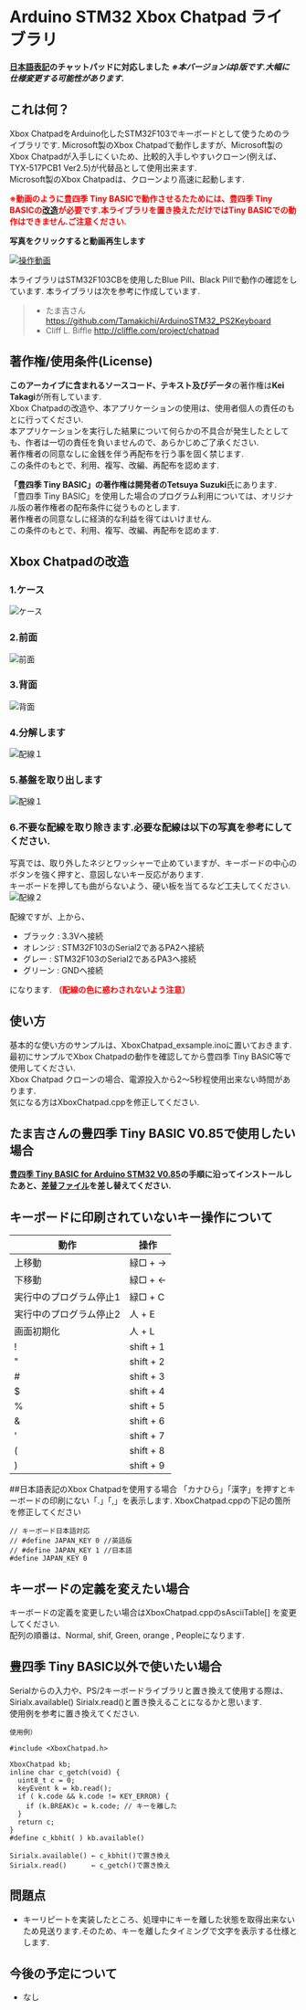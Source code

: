# Arduino STM32 Xbox Chatpad ライブラリ
**[日本語表記](#日本語表記)のチャットパッドに対応しました**
***※本バージョンはβ版です.大幅に仕様変更する可能性があります.***

## これは何？
Xbox ChatpadをArduino化したSTM32F103でキーボードとして使うためのライブラリです.
Microsoft製のXbox Chatpadで動作しますが、Microsoft製のXbox Chatpadが入手しにくいため、比較的入手しやすいクローン(例えば、TYX-517PCB1 Ver2.5)が代替品として使用出来ます.  
Microsoft製のXbox Chatpadは、クローンより高速に起動します.  

****<span style="color:red;">※動画のように豊四季 Tiny BASICで動作させるたためには、豊四季 Tiny BASICの[改造](#改造)が必要です.本ライブラリを置き換えただけではTiny BASICでの動作はできません.ご注意ください.</span>****

****写真をクリックすると動画再生します****

[![操作動画](./img/xboxchatpad001.jpg)](https://www.youtube.com/watch?v=LU9IOJWQZ0k&vl=ja)

本ライブラリはSTM32F103CBを使用したBlue Pill、Black Pillで動作の確認をしています.
本ライブラリは次を参考に作成しています.
> - たま吉さん      https://github.com/Tamakichi/ArduinoSTM32_PS2Keyboard
> - Cliff L. Biffle http://cliffle.com/project/chatpad

## 著作権/使用条件(License)
**このアーカイブに含まれるソースコード、テキスト及びデータ**の著作権は**Kei Takagi**が所有しています.  
Xbox Chatpadの改造や、本アプリケーションの使用は、使用者個人の責任のもとに行ってください.  
本アプリケーションを実行した結果について何らかの不具合が発生したとしても、作者は一切の責任を負いませんので、あらかじめご了承ください.  
著作権者の同意なしに金銭を伴う再配布を行う事を固く禁じます.  
この条件のもとで、利用、複写、改編、再配布を認めます.  

**「豊四季 Tiny BASIC」**の著作権は開発者の**Tetsuya Suzuki**氏にあります.  
「豊四季 Tiny BASIC」を使用した場合のプログラム利用については、オリジナル版の著作権者の配布条件に従うものとします.  
著作権者の同意なしに経済的な利益を得てはいけません.  
この条件のもとで、利用、複写、改編、再配布を認めます.  

## Xbox Chatpadの改造
### 1.ケース
![ケース](./img/xboxchatpad002.jpg)
### 2.前面
![前面](./img/xboxchatpad003.jpg)
### 3.背面
![背面](./img/xboxchatpad004.jpg)
### 4.分解します
![配線１](./img/xboxchatpad004a.jpg)
### 5.基盤を取り出します
![配線１](./img/xboxchatpad005.jpg)
### 6.不要な配線を取り除きます.必要な配線は以下の写真を参考にしてください.
写真では、取り外したネジとワッシャーで止めていますが、キーボードの中心のボタンを強く押すと、意図しないキー反応があります.  
キーボードを押しても曲がらないよう、硬い板を当てるなど工夫してください.
![配線２](./img/xboxchatpad006.jpg)

配線ですが、上から、
- ブラック : 3.3Vへ接続
- オレンジ : STM32F103のSerial2であるPA2へ接続
- グレー : STM32F103のSerial2であるPA3へ接続
- グリーン : GNDへ接続

になります.
****<span style="color:red;">（配線の色に惑わされないよう注意）</span>****

## 使い方
基本的な使い方のサンプルは、XboxChatpad_exsample.inoに置いておきます.  
最初にサンプルでXbox Chatpadの動作を確認してから豊四季 Tiny BASIC等で使用してください.  
Xbox Chatpad クローンの場合、電源投入から2～5秒程使用出来ない時間があります.  
気になる方はXboxChatpad.cppを修正してください.  

<a name="改造"></a>
## たま吉さんの豊四季 Tiny BASIC V0.85で使用したい場合
****[豊四季 Tiny BASIC for Arduino STM32 V0.85](https://github.com/Tamakichi/ttbasic_arduino/tree/ttbasic_arduino_lcd_plus)の手順に沿ってインストールしたあと、[差替ファイル](https://github.com/KeiTakagi/XboxChatpad/blob/master/ttbasic_v85_difference/ps22tty.cpp)を差し替えてください.****

## キーボードに印刷されていないキー操作について
|**動作**|**操作**|
|--------|--------|
|上移動|緑□ + →|
|下移動|緑□ + ←|
|実行中のプログラム停止1|緑□ + C|
|実行中のプログラム停止2|人 + E|
|画面初期化|人 + L|
|!|shift + 1|
|"|shift + 2|
|#|shift + 3|
|$|shift + 4|
|%|shift + 5|
|&|shift + 6|
|'|shift + 7|
|(|shift + 8|
|)|shift + 9|

<a name="日本語表記"></a>
##日本語表記のXbox Chatpadを使用する場合
「カナひら」「漢字」を押すとキーボードの印刷にない「.」「,」を表示します.
XboxChatpad.cppの下記の箇所を修正してください
```
// キーボード日本語対応
// #define JAPAN_KEY 0 //英語版
// #define JAPAN_KEY 1 //日本語 
#define JAPAN_KEY 0
```

## キーボードの定義を変えたい場合
キーボードの定義を変更したい場合はXboxChatpad.cppのsAsciiTable[] を変更してください.  
配列の順番は、Normal, shif, Green, orange , Peopleになります.

## 豊四季 Tiny BASIC以外で使いたい場合
Serialからの入力や、PS/2キーボードライブラリと置き換えて使用する際は、Sirialx.available() Sirialx.read()と置き換えることになるかと思います.  
使用例を参考に置き換えてください.
```
使用例）

#include <XboxChatpad.h>

XboxChatpad kb;
inline char c_getch(void) {
  uint8_t c = 0;
  keyEvent k = kb.read();
  if ( k.code && k.code != KEY_ERROR) {
    if (k.BREAK)c = k.code; // キーを離した
  }
  return c;
}
#define c_kbhit( ) kb.available()

Sirialx.available() ← c_kbhit()で置き換え
Sirialx.read()      ← c_getch()で置き換え
```
## 問題点
- キーリピートを実装したところ、処理中にキーを離した状態を取得出来ないため見送ります.そのため、キーを離したタイミングで文字を表示する仕様とします.

## 今後の予定について
- なし